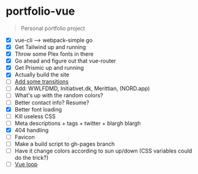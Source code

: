# portfolio-vue

> Personal portfolio project

* [x] vue-cli --> webpack-simple go
* [x] Get Tailwind up and running
* [x] Throw some Plex fonts in there
* [x] Go ahead and figure out that vue-router
* [x] Get Prismic up and running
* [x] Actually build the site
* [ ] [Add some transitions](https://vuejs.org/v2/guide/transitions.html)
* [ ] Add: WWLFDMD, Initiativet.dk, Merittian, (NORD.app)
* [ ] What's up with the random colors?
* [ ] Better contact info? Resume?
* [x] Better font loading
* [ ] Kill useless CSS
* [ ] Meta descriptions + tags + twitter + blargh blargh
* [x] 404 handling
* [ ] Favicon
* [ ] Make a build script to gh-pages branch
* [ ] Have it change colors according to sun up/down (CSS variables could do the trick?)
* [ ] [Vue loop](https://github.com/JosephSmith127/vue-loop)
